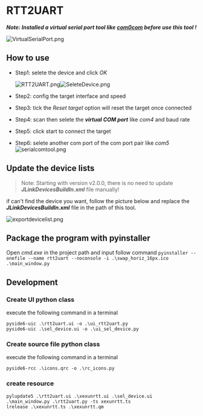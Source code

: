 # RTT2UART

***Note: Installed a virtual serial port tool like [com0com](http://com0com.sourceforge.net/) before use this tool !***

![VirtualSerialPort.png](./picture/VirtualSerialPort.png)

## How to use

* Step1: selete the device and click *OK*

   ![RTT2UART.png](./picture/RTT2UART.png)![SeleteDevice.png](./picture/SeleteDevice.png)
* Step2: config the target interface and speed
* Step3: tick the *Reset target* option will reset the target once connected
* Step4: scan then selete the ***virtual COM port*** like *com4* and baud rate
* Step5: click start to connect the target
* Step6: selete another com port of the com port pair like *com5*
![serialcomtool.png](./picture/serialcomtool.png)

## Update the device lists
> Note: Starting with version v2.0.0, there is no need to update ***JLinkDevicesBuildIn.xml*** file manually!

if can't find the device you want, follow the picture below and replace the ***JLinkDevicesBuildIn.xml*** file in the path of this tool.

![exportdevicelist.png](./picture/exportdevicelist.png)

## Package the program with pyinstaller

Open *cmd.exe* in the project path and input follow command `pyinstaller --onefile --name rtt2uart --noconsole -i .\swap_horiz_16px.ico .\main_window.py`

## Development
### Create UI python class
execute the following command in a terminal
```
pyside6-uic .\rtt2uart.ui -o .\ui_rtt2uart.py
pyside6-uic .\sel_device.ui -o .\ui_sel_device.py
```
### Create source file python class
execute the following command in a terminal
```
pyside6-rcc .\icons.qrc -o .\rc_icons.py
```

### create resource
```
pylupdate5 .\rtt2uart.ui .\xexunrtt.ui .\sel_device.ui .\main_window.py .\rtt2uart.py -ts xexunrtt.ts
lrelease .\xexunrtt.ts .\xexunrtt.qm
```
